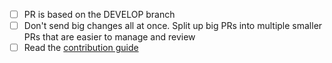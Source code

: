 - [ ] PR is based on the DEVELOP branch
- [ ] Don't send big changes all at once. Split up big PRs into multiple smaller PRs that are easier to manage and review
- [ ] Read the [contribution guide](https://github.com/pymedusa/Medusa/blob/master/.github/CONTRIBUTING.md)
